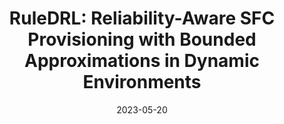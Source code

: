 ---
title: "RuleDRL: Reliability-Aware SFC Provisioning with Bounded Approximations in Dynamic Environments"
authors:
- Yue Zeng
- Zhihao Qu
- Song Guo
- Bin Tang
- Baoliu Ye
- Jing Li
- Jie Zhang


date: "2023-05-20"
# doi: "10.1109/TNSE.2022.3141728"

# Publication type.
# 1 = Conference paper; 2 = Journal article;
# 3 = Preprint Paper; 4 = Report; 5 = Book; 6 = Book section;
# 7 = Thesis; 8 = Patent
publication_types: ["2"]

# Publication name and optional abbreviated publication name.
publication: IEEE Transactions on Services Computing (TSC) (CCF-A)
# publication_short: "TCOM (CCF-B)"

# url_pdf: https://ieeexplore.ieee.org/abstract/document/9676470
# url_code: ''
# url_dataset: ''
# url_poster: ''
# url_project: ''
# url_slides: ''
# url_video: ''

---